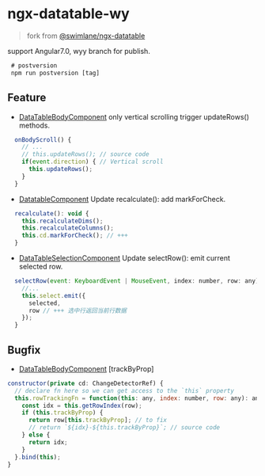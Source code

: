 # ngx-datatable-wy

> fork from  [@swimlane/ngx-datatable](https://github.com/swimlane/ngx-datatable)

support Angular7.0, wyy branch for publish.

```cmd
 # postversion
 npm run postversion [tag]
```

## Feature

* [DataTableBodyComponent](src/components/body/body.component.ts) only vertical scrolling trigger updateRows() methods.

```javascript
  onBodyScroll() {
    // ...
    // this.updateRows(); // source code
    if(event.direction) { // Vertical scroll
      this.updateRows();
    }
  }
```

* [DatatableComponent](src/components/datatable.component.ts) Update recalculate(): add markForCheck.

```javascript
  recalculate(): void {
    this.recalculateDims();
    this.recalculateColumns();
    this.cd.markForCheck(); // +++
  }
```

* [DataTableSelectionComponent](src/components/body/selection.component.ts) Update selectRow(): emit current selected row.

```javascript
  selectRow(event: KeyboardEvent | MouseEvent, index: number, row: any): void {
    //...
    this.select.emit({
      selected,
      row // +++ 选中行返回当前行数据
    });
  }
```

## Bugfix

* [DataTableBodyComponent](src/components/body/body.component.ts) [trackByProp]

```javascript
constructor(private cd: ChangeDetectorRef) {
  // declare fn here so we can get access to the `this` property
  this.rowTrackingFn = function(this: any, index: number, row: any): any {
    const idx = this.getRowIndex(row);
    if (this.trackByProp) {
      return row[this.trackByProp]; // to fix
      // return `${idx}-${this.trackByProp}`; // source code
    } else {
      return idx;
    }
  }.bind(this);
}
```